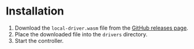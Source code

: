 # Installation

1. Download the `local-driver.wasm` file from the [GitHub releases page](https://github.com/HttpRafa/atomic-cloud/releases/).
2. Place the downloaded file into the `drivers` directory.
3. Start the controller.